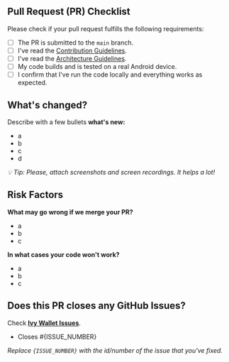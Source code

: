 ## Pull Request (PR) Checklist
Please check if your pull request fulfills the following requirements:
- [ ] The PR is submitted to the `main` branch.
- [ ] I've read the [Contribution Guidelines](https://github.com/Ivy-Apps/ivy-wallet/blob/main/CONTRIBUTING.md).
- [ ] I've read the [Architecture Guidelines](https://github.com/Ivy-Apps/ivy-wallet/blob/main/docs/Architecture.md).
- [ ] My code builds and is tested on a real Android device.
- [ ] I confirm that I've run the code locally and everything works as expected.

## What's changed?
<!--
Tip: you can attach screenshots using a markdown table.

Screenshot 1 | Screenshot 2
---|---
copy-paste screenshot 1 | copy-paste 2

Describe things in a short and straightforward manner.
-->

Describe with a few bullets **what's new:**
- a
- b
- c
- d

_💡 Tip: Please, attach screenshots and screen recordings. It helps a lot!_

## Risk Factors

**What may go wrong if we merge your PR?**

- a
- b
- c


**In what cases your code won't work?**

- a
- b
- c


## Does this PR closes any GitHub Issues?

Check **[Ivy Wallet Issues](https://github.com/Ivy-Apps/ivy-wallet/issues)**.

- Closes #{ISSUE_NUMBER}

_Replace `{ISSUE_NUMBER}` with the id/number of the issue that you've fixed._